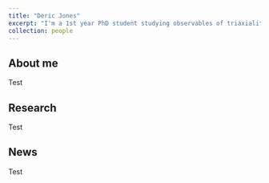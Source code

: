 ```yaml
---
title: "Deric Jones"
excerpt: "I'm a 1st year PhD student studying observables of triaxiality in cosmological simulations of galaxy clusters.<br/><img src='/images/profile.png' width='275'>"
collection: people
---
```


## About me
Test

## Research
Test

## News
Test
